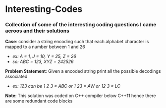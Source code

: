 # Interesting-Codes

### Collection of some of the interesting coding questions I came acroos and their solutions

**Case**: consider a string encoding such that each alphabet character is mapped
to a number between 1 and 26
 - _ex: A = 1, J = 10, Y = 25, Z = 26_
 - _so: ABC = 123, XYZ = 242526_

**Problem Statement**: Given a encoded string print all the possible decodings associated
 - _ex: 123 can be 1 2 3 = ABC or 1 23 = AW or 12 3 = LC_

**Note**: This solution was coded on C++ compiler below C++11 hence there are some
redundant code blocks
